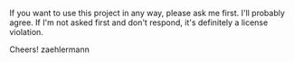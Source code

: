 If you want to use this project in any way, please ask me first. I'll probably agree.
If I'm not asked first and don't respond, it's definitely a license violation.

Cheers! zaehlermann